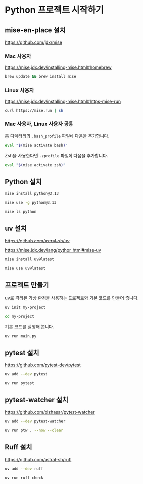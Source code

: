 # Python 프로젝트 시작하기

## mise-en-place 설치

<https://github.com/jdx/mise>

### Mac 사용자

<https://mise.jdx.dev/installing-mise.html#homebrew>

```bash
brew update && brew install mise
```

### Linux 사용자

<https://mise.jdx.dev/installing-mise.html#https-mise-run>

```bash
curl https://mise.run | sh
```

### Mac 사용자, Linux 사용자 공통

홈 디렉터리의 `.bash_profile` 파일에 다음을 추가합니다.

```bash
eval "$(mise activate bash)"
```

Zsh을 사용한다면 `.zprofile` 파일에 다음을 추가합니다.

```bash
eval "$(mise activate zsh)"
```

## Python 설치

```bash
mise install python@3.13

mise use -g python@3.13

mise ls python
```

## uv 설치

<https://github.com/astral-sh/uv>

<https://mise.jdx.dev/lang/python.html#mise-uv>

```bash
mise install uv@latest

mise use uv@latest
```

## 프로젝트 만들기

uv로 격리된 가상 환경을 사용하는 프로젝트와 기본 코드를 만들어 줍니다.

```bash
uv init my-project

cd my-project
```

기본 코드를 실행해 봅니다.

```bash
uv run main.py
```

## pytest 설치

<https://github.com/pytest-dev/pytest>

```bash
uv add --dev pytest
```

```bash
uv run pytest
```

## pytest-watcher 설치

<https://github.com/olzhasar/pytest-watcher>

```bash
uv add --dev pytest-watcher
```

```bash
uv run ptw . --now --clear
```

## Ruff 설치

<https://github.com/astral-sh/ruff>

```bash
uv add --dev ruff
```

```bash
uv run ruff check
```
